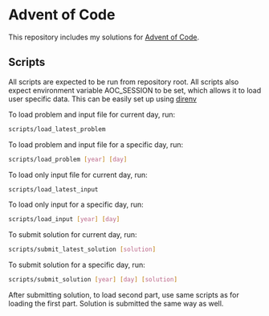 # Advent of Code

This repository includes my solutions for [Advent of Code](https://adventofcode.com/).

## Scripts

All scripts are expected to be run from repository root. All scripts also expect environment variable AOC_SESSION to be set, which allows it to load user specific data. This can be easily set up using [direnv](https://direnv.net/)

To load problem and input file for current day, run:
```sh
scripts/load_latest_problem
```

To load problem and input file for a specific day, run:
```sh
scripts/load_problem [year] [day]
```

To load only input file for current day, run:
```sh
scripts/load_latest_input
```

To load only input for a specific day, run:
```sh
scripts/load_input [year] [day]
```

To submit solution for current day, run:
```sh
scripts/submit_latest_solution [solution]
```

To submit solution for a specific day, run:
```sh
scripts/submit_solution [year] [day] [solution]
```

After submitting solution, to load second part, use same scripts as for loading the first part. Solution is submitted the same way as well.
